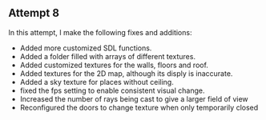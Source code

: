## Attempt 8
In this attempt, I make the following fixes and additions:
- Added more customized SDL functions.
- Added a folder filled with arrays of different textures.
- Added customized textures for the walls, floors and roof.
- Added textures for the 2D map, although its disply is inaccurate.
- Added a sky texture for places without ceiling.
- fixed the fps setting to enable consistent visual change.
- Increased the number of rays being cast to give a larger field of view
- Reconfigured the doors to change texture when only temporarily closed
